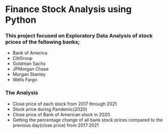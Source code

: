 # Finance Stock Analysis using Python

### This project focused on Exploratory Data Analysis of stock prices of the following banks;
- Bank of America 
- CitiGroup 
- Goldman Sachs
- JPMorgan Chase
- Morgan Stanley
- Wells Fargo

### The Analysis 
- Close price of each stock from 2017 through 2021
- Stock price during Pandemic(2020)
- Close price of Bank of American stock in 2020
- Getting the percentage change of all bank stock prices compared to the previous day(close price) from 2017:2021
